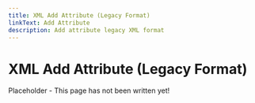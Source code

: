 ```yaml
---
title: XML Add Attribute (Legacy Format)
linkText: Add Attribute
description: Add attribute legacy XML format
---
```


# XML Add Attribute (Legacy Format)

Placeholder - This page has not been written yet!
